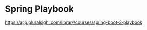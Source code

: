 Spring Playbook
===============
https://app.pluralsight.com/library/courses/spring-boot-3-playbook

